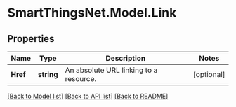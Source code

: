 # SmartThingsNet.Model.Link
## Properties

Name | Type | Description | Notes
------------ | ------------- | ------------- | -------------
**Href** | **string** | An absolute URL linking to a resource. | [optional] 

[[Back to Model list]](../README.md#documentation-for-models) [[Back to API list]](../README.md#documentation-for-api-endpoints) [[Back to README]](../README.md)

